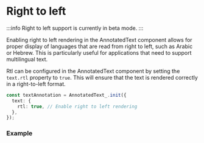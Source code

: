 # Right to left

:::info
Right to left support is currently in beta mode.
:::

Enabling right to left rendering in the AnnotatedText component allows for proper display of languages that are read
from right to left, such as Arabic or Hebrew. This is particularly useful for applications that need to support
multilingual text.

Rtl can be configured in the AnnotatedText component by setting the `text.rtl` property to `true`. This will ensure that
the text is rendered correctly in a right-to-left format.

```typescript
const textAnnotation = AnnotatedText_.init({
  text: {
    rtl: true, // Enable right to left rendering
  },
});
```

### Example

<script setup>
//
import { onMounted, onUnmounted, watch, watchEffect } from "vue";
import { AnnotatedText_ } from "@ghentcdh/vue-component-annotated-text";
import { lines, annotations, waitUntilElementExists } from "@demo";

const textAnnotations = annotations;
const textLines = lines;


const createAnnotations = (id, config) => {
    waitUntilElementExists(id).then((element) => {
        const textAnnotation = AnnotatedText_.init(config);
        textAnnotation.setLines(textLines, false);
        textAnnotation.setAnnotations(textAnnotations, false);
        textAnnotation.init(id);
    });
}

createAnnotations("rtl", {
    actions: {
        create: true,
        edit: true,
    }, 
    text: {
        rtl: true, // Enable right to left rendering
    },
});

</script>

<div id="rtl"></div>
